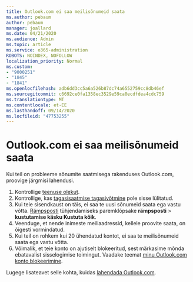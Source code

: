 ```yaml
---
title: Outlook.com ei saa meilisõnumeid saata
ms.author: pebaum
author: pebaum
manager: joallard
ms.date: 04/21/2020
ms.audience: Admin
ms.topic: article
ms.service: o365-administration
ROBOTS: NOINDEX, NOFOLLOW
localization_priority: Normal
ms.custom:
- "9000251"
- "1845"
- "1841"
ms.openlocfilehash: adb6dd3cc5a6a526b87dc74a6552759cc8db46ef
ms.sourcegitcommit: c6692ce0fa1358ec3529e59ca0ecdfdea4cdc759
ms.translationtype: MT
ms.contentlocale: et-EE
ms.lasthandoff: 09/14/2020
ms.locfileid: "47753255"
---
```

# <a name="unable-to-send-email-in-outlookcom"></a>Outlook.com ei saa meilisõnumeid saata

Kui teil on probleeme sõnumite saatmisega rakenduses Outlook.com, proovige järgmisi lahendusi.

1. Kontrollige [teenuse olekut](https://go.microsoft.com/fwlink/p/?linkid=837482). 
2. Kontrollige, kas [tagasisaatmise tagasivõtmine](https://outlook.live.com/mail/options/mail/messageContent/undoSend) pole sisse lülitatud.
3. Kui teie sisendkaust on täis, ei saa te uusi sõnumeid saata ega vastu võtta. [Rämpsposti](https://outlook.live.com/mail/junkemail) tühjendamiseks paremklõpsake **rämpsposti**  >  **kustutamise käsku Kustuta kõik**.
4. Veenduge, et nende inimeste meiliaadressid, kellele proovite saata, on õigesti vormindatud.
5. Kui teil on rohkem kui 20 ühendatud kontot, ei saa te meilisõnumeid saata ega vastu võtta.
6. Võimalik, et teie konto on ajutiselt blokeeritud, sest märkasime mõnda ebatavalist sisselogimise toimingut. Vaadake teemat [minu Outlook.com konto blokeerimine](https://support.office.com/article/f4ad2701-d166-4d8b-8a6a-9af2a1f8a4c4).

Lugege lisateavet selle kohta, kuidas [lahendada Outlook.com](https://support.office.com/article/d39e3341-8d79-4bf1-b3c7-ded602233642).